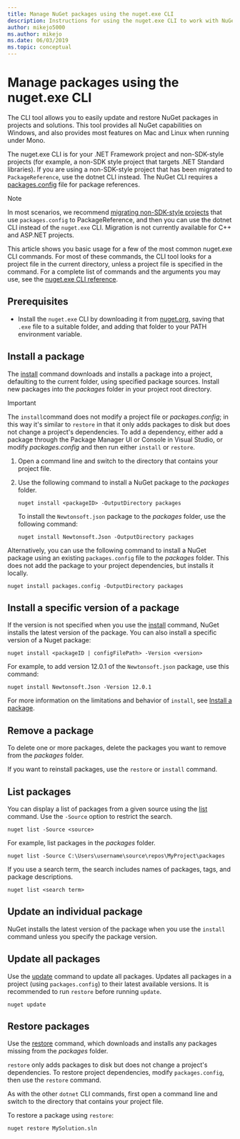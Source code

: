 ```yaml
---
title: Manage NuGet packages using the nuget.exe CLI
description: Instructions for using the nuget.exe CLI to work with NuGet packages.
author: mikejo5000
ms.author: mikejo
ms.date: 06/03/2019
ms.topic: conceptual
---
```


# Manage packages using the nuget.exe CLI

The CLI tool allows you to easily update and restore NuGet packages in projects and solutions. This tool provides all NuGet capabilities on Windows, and also provides most features on Mac and Linux when running under Mono.

The nuget.exe CLI is for your .NET Framework project and non-SDK-style projects (for example, a non-SDK style project that targets .NET Standard libraries). If you are using a non-SDK-style project that has been migrated to `PackageReference`, use the dotnet CLI instead. The NuGet CLI requires a [packages.config](../reference/packages-config.md) file for package references.

> [!NOTE]
> In most scenarios, we recommend [migrating non-SDK-style projects](../reference/migrate-packages-config-to-package-reference.md) that use `packages.config` to PackageReference, and then you can use the dotnet CLI instead of the `nuget.exe` CLI. Migration is not currently available for C++ and ASP.NET projects.

This article shows you basic usage for a few of the most common nuget.exe CLI commands. For most of these commands, the CLI tool looks for a project file in the current directory, unless a project file is specified in the command. For a complete list of commands and the arguments you may use, see the [nuget.exe CLI reference](../reference/nuget-exe-cli-reference.md).

## Prerequisites

- Install the `nuget.exe` CLI by downloading it from [nuget.org](https://dist.nuget.org/win-x86-commandline/latest/nuget.exe), saving that `.exe` file to a suitable folder, and adding that folder to your PATH environment variable.

## Install a package

The [install](../tools/cli-ref-install.md) command downloads and installs a package into a project, defaulting to the current folder, using specified package sources. Install new packages into the *packages* folder in your project root directory.

> [!IMPORTANT]
> The `install`command does not modify a project file or *packages.config*; in this way it's similar to `restore` in that it only adds packages to disk but does not change a project's dependencies. To add a dependency, either add a package through the Package Manager UI or Console in Visual Studio, or modify *packages.config* and then run either `install` or `restore`.

1. Open a command line and switch to the directory that contains your project file.

2. Use the following command to install a NuGet package to the *packages* folder.

    ```cli
    nuget install <packageID> -OutputDirectory packages
    ```

    To install the `Newtonsoft.json` package to the *packages* folder, use the following command:

    ```cli
    nuget install Newtonsoft.Json -OutputDirectory packages
    ```

Alternatively, you can use the following command to install a NuGet package using an existing `packages.config` file to the *packages* folder. This does not add the package to your project dependencies, but installs it locally.

```cli
nuget install packages.config -OutputDirectory packages
```

## Install a specific version of a package

If the version is not specified when you use the [install](../tools/cli-ref-install.md) command, NuGet installs the latest version of the package. You can also install a specific version of a Nuget package:

```cli
nuget install <packageID | configFilePath> -Version <version>
```

For example, to add version 12.0.1 of the `Newtonsoft.json` package, use this command:

```cli
nuget install Newtonsoft.Json -Version 12.0.1
```

For more information on the limitations and behavior of `install`, see [Install a package](#install-a-package).

## Remove a package

To delete one or more packages, delete the packages you want to remove from the *packages* folder.

If you want to reinstall packages, use the `restore` or `install` command.

## List packages

You can display a list of packages from a given source using the [list](../tools/cli-ref-list.md) command. Use the `-Source` option to restrict the search.

```cli
nuget list -Source <source>
```

For example, list packages in the *packages* folder.

```cli
nuget list -Source C:\Users\username\source\repos\MyProject\packages
```

If you use a search term, the search includes names of packages, tags, and package descriptions.

```cli
nuget list <search term>
```

## Update an individual package

NuGet installs the latest version of the package when you use the `install` command unless you specify the package version.

## Update all packages

Use the [update](../tools/cli-ref-update.md) command to update all packages. Updates all packages in a project (using `packages.config`) to their latest available versions. It is recommended to run `restore` before running `update`.

```cli
nuget update
```

## Restore packages

Use the [restore](../tools/cli-ref-restore.md) command, which downloads and installs any packages missing from the *packages* folder.

`restore` only adds packages to disk but does not change a project's dependencies. To restore project dependencies, modify `packages.config`, then use the `restore` command.

As with the other `dotnet` CLI commands, first open a command line and switch to the directory that contains your project file.

To restore a package using `restore`:

```cli
nuget restore MySolution.sln
```